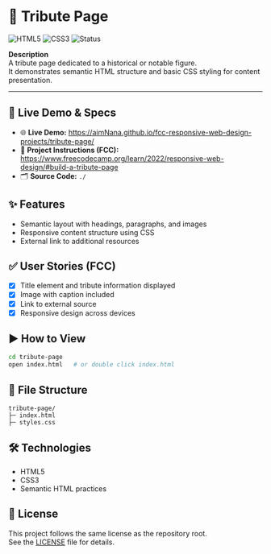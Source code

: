 # 🎨 Tribute Page

![HTML5](https://img.shields.io/badge/HTML5-E34F26?logo=html5&logoColor=white)
![CSS3](https://img.shields.io/badge/CSS3-1572B6?logo=css3&logoColor=white)
![Status](https://img.shields.io/badge/Status-Completed-brightgreen)

**Description**  
A tribute page dedicated to a historical or notable figure.  
It demonstrates semantic HTML structure and basic CSS styling for content presentation.

---

## 🔗 Live Demo & Specs
- 🌐 **Live Demo:** https://aimNana.github.io/fcc-responsive-web-design-projects/tribute-page/
- 📄 **Project Instructions (FCC):** https://www.freecodecamp.org/learn/2022/responsive-web-design/#build-a-tribute-page
- 🗂️ **Source Code:** `./`

## ✨ Features
- Semantic layout with headings, paragraphs, and images
- Responsive content structure using CSS
- External link to additional resources

## ✅ User Stories (FCC)
- [x] Title element and tribute information displayed
- [x] Image with caption included
- [x] Link to external source
- [x] Responsive design across devices

## ▶️ How to View
```bash
cd tribute-page
open index.html   # or double click index.html
```

## 📁 File Structure
```
tribute-page/
├─ index.html
├─ styles.css
```

## 🛠️ Technologies
- HTML5
- CSS3
- Semantic HTML practices

## 📄 License
This project follows the same license as the repository root.  
See the [LICENSE](../LICENSE) file for details.
